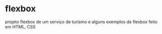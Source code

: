 # flexbox 
projeto flexbox de um serviço de turismo e alguns exemplos de flexbox
feito em HTML, CSS

